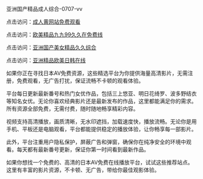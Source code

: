 
亚洲国产精品成人综合-0707-vv


点击访问：<a href="https://rtj-3zo.pages.dev/">成人黄网站免费观看</a>

点击访问：<a href="https://fdhf-454.pages.dev/">欧美精品九九99久久在免费线</a>

点击访问：<a href="https://gda-c7m.pages.dev/">亚洲国产美女精品久久综合</a>

点击访问：<a href="https://bsdf-5f5.pages.dev/">亚洲精品欧美日韩在线</a>




如果你正在寻找日本AV免费资源，这些精选平台为你提供海量高清影片，无需注册，免费观看，无广告打扰，保证流畅不卡顿的观看体验。

平台每日更新最新番号和热门女优作品，包括三上悠亚、明日花绮罗、波多野结衣等知名女优。无论你喜欢经典影片还是最新发布的作品，这里都能满足你的需求。所有资源全部免费，无需付费，随时随地畅享精彩内容。

视频支持高清播放，画质清晰，无水印遮挡，加载速度快，播放流畅。无论你是用手机、平板还是电脑观看，平台都能提供稳定的播放体验，让你畅享每一部影片。

此外，平台注重用户隐私保护，屏蔽广告和弹窗，确保你在纯净安全的环境中观看。每天都有最新番号更新，保证你第一时间看到最新作品。

如果你想找一个免费的、高清的日本AV免费在线播放平台，试试这些推荐站点。这里有丰富的影片资源，不卡顿、无广告，带给你最佳观影体验。


<span style="display:none;">[Canonical link](https://github.com/DV20250707/DV05 ）</span>


